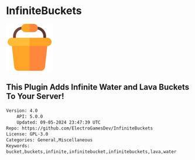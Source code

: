# InfiniteBuckets
<img src="https://raw.githubusercontent.com/ElectroGamesDev/InfiniteBuckets/75325c76be63e2979a7a5b86ad54931630cb0e69/icon.png" width="128" height="128" />

## This Plugin Adds Infinite Water and Lava Buckets To Your Server!
```properties
Version: 4.0
    API: 5.0.0
    Updated: 09-05-2024 23:47:39 UTC
Repo: https://github.com/ElectroGamesDev/InfiniteBuckets
License: GPL-3.0
Categories: General,Miscellaneous
Keywords: bucket,buckets,infinite,infinitebucket,infinitebuckets,lava,water
```